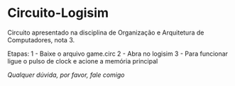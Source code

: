 # Circuito-Logisim
Circuito apresentado na disciplina de Organização e Arquitetura de Computadores, nota 3.

Etapas:
1 - Baixe o arquivo game.circ
2 - Abra no logisim
3 - Para funcionar ligue o pulso de clock e acione a memória principal

<i>Qualquer dúvida, por favor, fale comigo</i>
